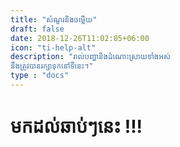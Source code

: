 ```yaml
---
title: "សំណួរនិងចម្លើយ"
draft: false
date: 2018-12-26T11:02:05+06:00
icon: "ti-help-alt"
description: "រាល់បញ្ហានិងដំណោះស្រាយទាំងអស់
នឹងត្រូវបានរក្សាទុកនៅទីនេះ។"
type : "docs"
---
```


# មកដល់ឆាប់ៗនេះ !!!